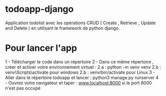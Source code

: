 # todoapp-django
Application todolist avec les opérations CRUD ( Create , Retrieve , Update and Delete ) en utilisant le framework de python django. 

# Pour lancer l'app

1 - Télécharger le code dans un répertoire 
2 - Dans ce même répertoire , créer et activer votre environnement virtuel : 
    2.a : python -m venv venv
    2.b : venv\Scripts\activate pour windows
    2.b : venv/bin/activate pour Linux 
3 - Aller dans le répertoire todoapp et lancer : python3 manage.py runserver
4 - Ouvrez votre navigateur et taper : www.localhost:8000 si le port 8000 n'est pas occupé 


